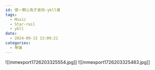 ```yaml
---
id: 使一颗心免于哀伤-ykll谱
tags:
  - Music
  - Star-rail
  - ykll
date:
  - 2024-09-13 13:09:21
categories:
  - 琴谱
---
```

![[mmexport1726203325554.jpg]]
![[mmexport1726203325483.jpg]]
